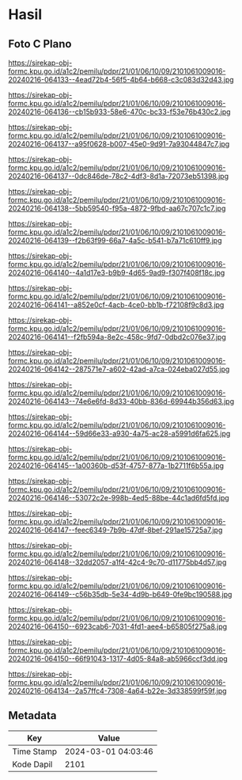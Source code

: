 # Hasil

## Foto C Plano

https://sirekap-obj-formc.kpu.go.id/a1c2/pemilu/pdpr/21/01/06/10/09/2101061009016-20240216-064133--4ead72b4-56f5-4b64-b668-c3c083d32d43.jpg

https://sirekap-obj-formc.kpu.go.id/a1c2/pemilu/pdpr/21/01/06/10/09/2101061009016-20240216-064136--cb15b933-58e6-470c-bc33-f53e76b430c2.jpg

https://sirekap-obj-formc.kpu.go.id/a1c2/pemilu/pdpr/21/01/06/10/09/2101061009016-20240216-064137--a95f0628-b007-45e0-9d91-7a93044847c7.jpg

https://sirekap-obj-formc.kpu.go.id/a1c2/pemilu/pdpr/21/01/06/10/09/2101061009016-20240216-064137--0dc846de-78c2-4df3-8d1a-72073eb51398.jpg

https://sirekap-obj-formc.kpu.go.id/a1c2/pemilu/pdpr/21/01/06/10/09/2101061009016-20240216-064138--5bb59540-f95a-4872-9fbd-aa67c707c1c7.jpg

https://sirekap-obj-formc.kpu.go.id/a1c2/pemilu/pdpr/21/01/06/10/09/2101061009016-20240216-064139--f2b63f99-66a7-4a5c-b541-b7a71c610ff9.jpg

https://sirekap-obj-formc.kpu.go.id/a1c2/pemilu/pdpr/21/01/06/10/09/2101061009016-20240216-064140--4a1d17e3-b9b9-4d65-9ad9-f307f408f18c.jpg

https://sirekap-obj-formc.kpu.go.id/a1c2/pemilu/pdpr/21/01/06/10/09/2101061009016-20240216-064141--a852e0cf-4acb-4ce0-bb1b-f72108f9c8d3.jpg

https://sirekap-obj-formc.kpu.go.id/a1c2/pemilu/pdpr/21/01/06/10/09/2101061009016-20240216-064141--f2fb594a-8e2c-458c-9fd7-0dbd2c076e37.jpg

https://sirekap-obj-formc.kpu.go.id/a1c2/pemilu/pdpr/21/01/06/10/09/2101061009016-20240216-064142--287571e7-a602-42ad-a7ca-024eba027d55.jpg

https://sirekap-obj-formc.kpu.go.id/a1c2/pemilu/pdpr/21/01/06/10/09/2101061009016-20240216-064143--74e6e6fd-8d33-40bb-836d-69944b356d63.jpg

https://sirekap-obj-formc.kpu.go.id/a1c2/pemilu/pdpr/21/01/06/10/09/2101061009016-20240216-064144--59d66e33-a930-4a75-ac28-a5991d6fa625.jpg

https://sirekap-obj-formc.kpu.go.id/a1c2/pemilu/pdpr/21/01/06/10/09/2101061009016-20240216-064145--1a00360b-d53f-4757-877a-1b2711f6b55a.jpg

https://sirekap-obj-formc.kpu.go.id/a1c2/pemilu/pdpr/21/01/06/10/09/2101061009016-20240216-064146--53072c2e-998b-4ed5-88be-44c1ad6fd5fd.jpg

https://sirekap-obj-formc.kpu.go.id/a1c2/pemilu/pdpr/21/01/06/10/09/2101061009016-20240216-064147--feec6349-7b9b-47df-8bef-291ae15725a7.jpg

https://sirekap-obj-formc.kpu.go.id/a1c2/pemilu/pdpr/21/01/06/10/09/2101061009016-20240216-064148--32dd2057-a1f4-42c4-9c70-d11775bb4d57.jpg

https://sirekap-obj-formc.kpu.go.id/a1c2/pemilu/pdpr/21/01/06/10/09/2101061009016-20240216-064149--c56b35db-5e34-4d9b-b649-0fe9bc190588.jpg

https://sirekap-obj-formc.kpu.go.id/a1c2/pemilu/pdpr/21/01/06/10/09/2101061009016-20240216-064150--6923cab6-7031-4fd1-aee4-b65805f275a8.jpg

https://sirekap-obj-formc.kpu.go.id/a1c2/pemilu/pdpr/21/01/06/10/09/2101061009016-20240216-064150--66f91043-1317-4d05-84a8-ab5966ccf3dd.jpg

https://sirekap-obj-formc.kpu.go.id/a1c2/pemilu/pdpr/21/01/06/10/09/2101061009016-20240216-064134--2a57ffc4-7308-4a64-b22e-3d338599f59f.jpg


## Metadata

| Key        | Value               |
| ---------- | ------------------- |
| Time Stamp | 2024-03-01 04:03:46 |
| Kode Dapil | 2101                |




